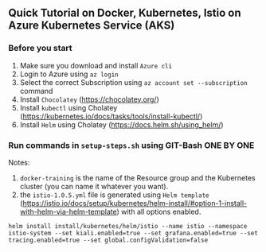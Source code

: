 ## Quick Tutorial on Docker, Kubernetes, Istio on Azure Kubernetes Service (AKS)

### Before you start
1. Make sure you download and install `Azure cli`
2. Login to Azure using `az login`
3. Select the correct Subscription using `az account set --subscription` command
4. Install `Chocolatey` (https://chocolatey.org/)
5. Install `kubectl` using Cholatey (https://kubernetes.io/docs/tasks/tools/install-kubectl/)
6. Install `Helm` using Cholatey (https://docs.helm.sh/using_helm/)
   

### Run commands in `setup-steps.sh` using GIT-Bash ONE BY ONE
Notes:
1. `docker-training` is the name of the Resource group and the Kubernetes cluster (you can name it whatever you want). 
2. the `istio-1.0.5.yml` file is generated using `Helm template` (https://istio.io/docs/setup/kubernetes/helm-install/#option-1-install-with-helm-via-helm-template) with all options enabled. 

`helm install install/kubernetes/helm/istio --name istio --namespace istio-system --set kiali.enabled=true --set grafana.enabled=true --set tracing.enabled=true --set global.configValidation=false
`